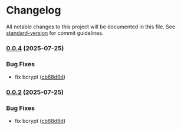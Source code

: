# Changelog

All notable changes to this project will be documented in this file. See [standard-version](https://github.com/conventional-changelog/standard-version) for commit guidelines.

### [0.0.4](https://github.com/Keekuun/nextjs-dashboard/compare/v0.0.3...v0.0.4) (2025-07-25)


### Bug Fixes

* fix bcrypt ([cb68d9d](https://github.com/Keekuun/nextjs-dashboard/commit/cb68d9dd1c802a0f07623651b3431e585a3f7b06))

### [0.0.2](https://github.com/Keekuun/nextjs-dashboard/compare/v0.0.3...v0.0.2) (2025-07-25)


### Bug Fixes

* fix bcrypt ([cb68d9d](https://github.com/Keekuun/nextjs-dashboard/commit/cb68d9dd1c802a0f07623651b3431e585a3f7b06))
